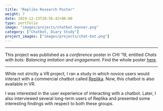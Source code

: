 ```yaml
---
title: "Replika Research Poster"
weight: 7
date: 2019-12-23T20:56:42+06:00
type: portfolio
image: "images/projects/chatbot-banner.png"
category: ["Chatbot, Diary Study"]
project_images: ["images/projects/chat-bot.png"]
---
```



_________________
This project was published as a *conference* poster in CHI '19, entitled *Chats with bots: Balancing imitation and engagement*. Find the whole poster [here](https://doi.org/10.1145/3290607.3313084 "acm").
_________________

While not strictly a VR project, I ran a study in which novice users would interact with a commercial chatbot called [Replika](https://replika.com/). Now, this chatbot is also available in VR. 

I was interested in the user experience of interacting with a chatbot. Later, I also interviewed several long-term users of Replika and presented some interesting findings with respect to both these groups.
